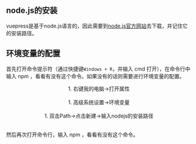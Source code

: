 ## node.js的安装
  
vuepress是基于node.js语言的，因此需要到[node.js官方网站](http://nodejs.cn/download/)去下载，并记住它的安装路径。

## 环境变量的配置

首先打开命令提示符（通过快捷键`Windows + R`，并输入 cmd 打开），在命令行中输入 npm ，看看有没有这个命令。如果没有的话则需要进行环境变量的配置。

<div align=center>
<img :src="$withBase('/屏幕截图 2021-07-27 170403.png')" style="zoom:80%;" />
</div>

<center>
1. 右键我的电脑->打开属性
</center>

<br/>

<div align=center>
<img :src="$withBase('/屏幕截图 2021-07-27 171413.png')" style="zoom:80%;" />
</div>

<center>
1. 高级系统设置->环境变量
</center>

<br/>

<div align=center>
<img :src="$withBase('/屏幕截图 2021-07-27 171753.png')" style="zoom:80%;" />
</div>

<center>
1. 双击Path->点击新建->输入nodejs的安装路径
</center>

<br/>

然后再次打开命令行，输入 npm ，看看有没有这个命令。


<br/>
<Valine></Valine>